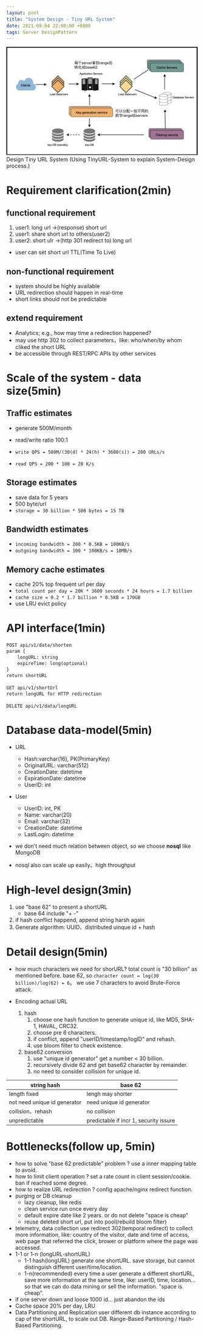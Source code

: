 ```yaml
---
layout: post
title: "System Design - Tiny URL System"
date: 2021-09-04 22:00:00 +0800
tags: Server DesignPattern
---
```


![Tiny URL System](/assets/images/2021-09-04-SystemDesign_TinyURLSystem_1.jpeg)
Design Tiny URL System
(Using TinyURL-System to explain System-Design process.)

# Requirement clarification(2min)

## functional requirement

1. user1: long url ->(response) short url
2. user1: share short url to others(user2)
3. user2: short ulr ->(http 301 redirect to) long url

- user can set short url TTL(Time To Live)

## non-functional requirement

- system should be highly available
- URL redirection should happen in real-time
- short links should not be predictable

## extend requirement

- Analytics; e.g., how may time a redirection happened?
- may use http 302 to collect parameters，like: who/when/by whom cliked the short URL
- be accessible through REST/RPC APIs by other services

# Scale of the system - data size(5min)

## Traffic estimates

- generate 500M/month
- read/write ratio 100:1

- `write QPS = 500M/(30(d) * 24(h) * 3600(s)) = 200 URLs/s`
- `read QPS = 200 * 100 = 20 K/s`

## Storage estimates

- save data for 5 years
- 500 byte/url
- `storage = 30 billion * 500 bytes = 15 TB`

## Bandwidth estimates

- `incoming bandwidth = 200 * 0.5KB = 100KB/s`
- `outgoing bandwidth = 100 * 100KB/s = 10MB/s`

## Memory cache estimates

- cache 20% top frequent url per day
- `total count per day = 20K * 3600 seconds * 24 hours = 1.7 billion`
- `cache size = 0.2 * 1.7 billion * 0.5KB = 170GB`
- use LRU evict policy

# API interface(1min)

```
POST api/v1/data/shorten
param {
    longURL: string
    expireTime: long(optional)
}
return shortURL

GET api/v1/shortUrl
return longURL for HTTP redirection

DELETE api/v1/data/longURL
```

# Database data-model(5min)

- URL

  - Hash:varchar(16), PK(PrimaryKey)
  - OriginalURL: varchar(512)
  - CreationDate: datetime
  - ExpirationDate: datetime
  - UserID: int

- User

  - UserID: int, PK
  - Name: varchar(20)
  - Email: varchar(32)
  - CreationDate: datetime
  - LastLogin: datetime

- we don't need much relation between object, so we choose **nosql** like MongoDB
- nosql also can scale up easily、high throughput

# High-level design(3min)

1. use "base 62" to present a shortURL
   - base 64 include "+ -"
2. if hash conflict happend, append string harsh again
3. Generate algorithm: UUID、distributed uinque id + hash

# Detail design(5min)

- how much characters we need for shorURL?
  total count is "30 billion" as mentioned before.
  base 62, so `character count = log(30 billion)/log(62) = 6`。
  we use 7 characters to avoid Brute-Force attack.

- Encoding actual URL
  1. hash
     1. choose one hash function to generate unique id, like MD5, SHA-1, HAVAL, CRC32.
     2. choose pre 6 characters.
     3. if conflict, append "userID/timestamp/logID" and rehash.
     4. use bloom filter to check existence.
  2. base62 conversion
     1. use "unique id generator" get a number < 30 billion.
     2. recursively divide 62 and get base62 character by remainder.
     3. no need to consider collision for unique id.

| string hash                  | base 62                                |
| ---------------------------- | -------------------------------------- |
| length fixed                 | lengh may shorter                      |
| not need unique id generator | need unique id generator               |
| collision、rehash            | no collision                           |
| unpredictable                | predictable if incr 1, security issure |

# Bottlenecks(follow up, 5min)

- how to solve "base 62 predictable" problem ?
  use a inner mapping table to avoid.
- how to limit client operation ?
  set a rate count in client session/cookie. ban if reached some degree.
- how to realize URL redirection ?
  config apache/nginx redirect function.
- purging or DB cleanup
  - lazy cleanup, like redis
  - clean service run once every day
  - default expire date like 2 years. or do not delete "space is cheap"
  - reuse deleted short url, put into pool(rebuild bloom filter)
- telemetry, data collection
  use redirect 302(temporal redirect) to collect more information, like:
  country of the visitor, date and time of access, web page that referred the click,
  brower or platform where the page was accessed.
- 1-1 or 1-n (longURL-shortURL)
  - 1-1
    hash(longURL) generate one shortURL. save storage, but cannot distinguish different user/time/location.
  - 1-n(recommended)
    every time a user generate a different shortURL, save more information at the same time, like:
    userID, time, location...
    so that we can do data mining or sell the information.
    "space is cheap".
- if one server down and loose 1000 id...
  just abandon the ids
- Cache
  space 20% per day, LRU
- Data Partitioning and Replication
  user different db instance according to cap of the shortURL, to scale out DB.
  Range-Based Partitioning / Hash-Based Partitioning.
